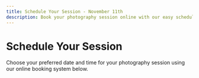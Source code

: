 ```yaml
---
title: Schedule Your Session - November 11th
description: Book your photography session online with our easy scheduling system
---
```


# Schedule Your Session

Choose your preferred date and time for your photography session using our online booking system below.
